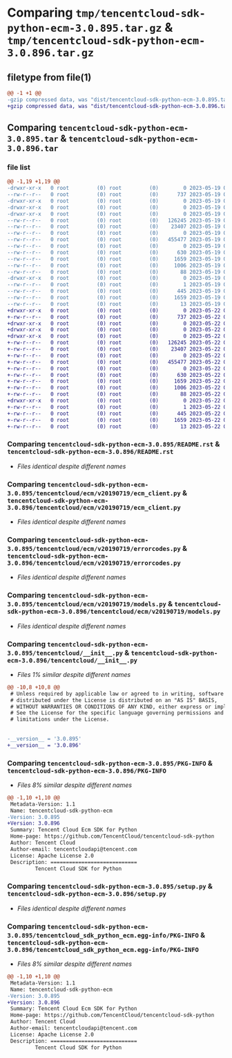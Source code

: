 # Comparing `tmp/tencentcloud-sdk-python-ecm-3.0.895.tar.gz` & `tmp/tencentcloud-sdk-python-ecm-3.0.896.tar.gz`

## filetype from file(1)

```diff
@@ -1 +1 @@
-gzip compressed data, was "dist/tencentcloud-sdk-python-ecm-3.0.895.tar", last modified: Fri May 19 02:50:13 2023, max compression
+gzip compressed data, was "dist/tencentcloud-sdk-python-ecm-3.0.896.tar", last modified: Mon May 22 00:22:24 2023, max compression
```

## Comparing `tencentcloud-sdk-python-ecm-3.0.895.tar` & `tencentcloud-sdk-python-ecm-3.0.896.tar`

### file list

```diff
@@ -1,19 +1,19 @@
-drwxr-xr-x   0 root         (0) root         (0)        0 2023-05-19 02:50:13.000000 tencentcloud-sdk-python-ecm-3.0.895/
--rw-r--r--   0 root         (0) root         (0)      737 2023-05-19 02:50:13.000000 tencentcloud-sdk-python-ecm-3.0.895/README.rst
-drwxr-xr-x   0 root         (0) root         (0)        0 2023-05-19 02:50:13.000000 tencentcloud-sdk-python-ecm-3.0.895/tencentcloud/
-drwxr-xr-x   0 root         (0) root         (0)        0 2023-05-19 02:50:13.000000 tencentcloud-sdk-python-ecm-3.0.895/tencentcloud/ecm/
-drwxr-xr-x   0 root         (0) root         (0)        0 2023-05-19 02:50:13.000000 tencentcloud-sdk-python-ecm-3.0.895/tencentcloud/ecm/v20190719/
--rw-r--r--   0 root         (0) root         (0)   126245 2023-05-19 02:50:13.000000 tencentcloud-sdk-python-ecm-3.0.895/tencentcloud/ecm/v20190719/ecm_client.py
--rw-r--r--   0 root         (0) root         (0)    23407 2023-05-19 02:50:13.000000 tencentcloud-sdk-python-ecm-3.0.895/tencentcloud/ecm/v20190719/errorcodes.py
--rw-r--r--   0 root         (0) root         (0)        0 2023-05-19 02:50:13.000000 tencentcloud-sdk-python-ecm-3.0.895/tencentcloud/ecm/v20190719/__init__.py
--rw-r--r--   0 root         (0) root         (0)   455477 2023-05-19 02:50:13.000000 tencentcloud-sdk-python-ecm-3.0.895/tencentcloud/ecm/v20190719/models.py
--rw-r--r--   0 root         (0) root         (0)        0 2023-05-19 02:50:13.000000 tencentcloud-sdk-python-ecm-3.0.895/tencentcloud/ecm/__init__.py
--rw-r--r--   0 root         (0) root         (0)      630 2023-05-19 02:50:13.000000 tencentcloud-sdk-python-ecm-3.0.895/tencentcloud/__init__.py
--rw-r--r--   0 root         (0) root         (0)     1659 2023-05-19 02:50:13.000000 tencentcloud-sdk-python-ecm-3.0.895/PKG-INFO
--rw-r--r--   0 root         (0) root         (0)     1006 2023-05-19 02:50:13.000000 tencentcloud-sdk-python-ecm-3.0.895/setup.py
--rw-r--r--   0 root         (0) root         (0)       88 2023-05-19 02:50:13.000000 tencentcloud-sdk-python-ecm-3.0.895/setup.cfg
-drwxr-xr-x   0 root         (0) root         (0)        0 2023-05-19 02:50:13.000000 tencentcloud-sdk-python-ecm-3.0.895/tencentcloud_sdk_python_ecm.egg-info/
--rw-r--r--   0 root         (0) root         (0)        1 2023-05-19 02:50:13.000000 tencentcloud-sdk-python-ecm-3.0.895/tencentcloud_sdk_python_ecm.egg-info/dependency_links.txt
--rw-r--r--   0 root         (0) root         (0)      445 2023-05-19 02:50:13.000000 tencentcloud-sdk-python-ecm-3.0.895/tencentcloud_sdk_python_ecm.egg-info/SOURCES.txt
--rw-r--r--   0 root         (0) root         (0)     1659 2023-05-19 02:50:13.000000 tencentcloud-sdk-python-ecm-3.0.895/tencentcloud_sdk_python_ecm.egg-info/PKG-INFO
--rw-r--r--   0 root         (0) root         (0)       13 2023-05-19 02:50:13.000000 tencentcloud-sdk-python-ecm-3.0.895/tencentcloud_sdk_python_ecm.egg-info/top_level.txt
+drwxr-xr-x   0 root         (0) root         (0)        0 2023-05-22 00:22:24.000000 tencentcloud-sdk-python-ecm-3.0.896/
+-rw-r--r--   0 root         (0) root         (0)      737 2023-05-22 00:22:24.000000 tencentcloud-sdk-python-ecm-3.0.896/README.rst
+drwxr-xr-x   0 root         (0) root         (0)        0 2023-05-22 00:22:24.000000 tencentcloud-sdk-python-ecm-3.0.896/tencentcloud/
+drwxr-xr-x   0 root         (0) root         (0)        0 2023-05-22 00:22:24.000000 tencentcloud-sdk-python-ecm-3.0.896/tencentcloud/ecm/
+drwxr-xr-x   0 root         (0) root         (0)        0 2023-05-22 00:22:24.000000 tencentcloud-sdk-python-ecm-3.0.896/tencentcloud/ecm/v20190719/
+-rw-r--r--   0 root         (0) root         (0)   126245 2023-05-22 00:22:24.000000 tencentcloud-sdk-python-ecm-3.0.896/tencentcloud/ecm/v20190719/ecm_client.py
+-rw-r--r--   0 root         (0) root         (0)    23407 2023-05-22 00:22:24.000000 tencentcloud-sdk-python-ecm-3.0.896/tencentcloud/ecm/v20190719/errorcodes.py
+-rw-r--r--   0 root         (0) root         (0)        0 2023-05-22 00:22:24.000000 tencentcloud-sdk-python-ecm-3.0.896/tencentcloud/ecm/v20190719/__init__.py
+-rw-r--r--   0 root         (0) root         (0)   455477 2023-05-22 00:22:24.000000 tencentcloud-sdk-python-ecm-3.0.896/tencentcloud/ecm/v20190719/models.py
+-rw-r--r--   0 root         (0) root         (0)        0 2023-05-22 00:22:24.000000 tencentcloud-sdk-python-ecm-3.0.896/tencentcloud/ecm/__init__.py
+-rw-r--r--   0 root         (0) root         (0)      630 2023-05-22 00:22:24.000000 tencentcloud-sdk-python-ecm-3.0.896/tencentcloud/__init__.py
+-rw-r--r--   0 root         (0) root         (0)     1659 2023-05-22 00:22:24.000000 tencentcloud-sdk-python-ecm-3.0.896/PKG-INFO
+-rw-r--r--   0 root         (0) root         (0)     1006 2023-05-22 00:22:24.000000 tencentcloud-sdk-python-ecm-3.0.896/setup.py
+-rw-r--r--   0 root         (0) root         (0)       88 2023-05-22 00:22:24.000000 tencentcloud-sdk-python-ecm-3.0.896/setup.cfg
+drwxr-xr-x   0 root         (0) root         (0)        0 2023-05-22 00:22:24.000000 tencentcloud-sdk-python-ecm-3.0.896/tencentcloud_sdk_python_ecm.egg-info/
+-rw-r--r--   0 root         (0) root         (0)        1 2023-05-22 00:22:24.000000 tencentcloud-sdk-python-ecm-3.0.896/tencentcloud_sdk_python_ecm.egg-info/dependency_links.txt
+-rw-r--r--   0 root         (0) root         (0)      445 2023-05-22 00:22:24.000000 tencentcloud-sdk-python-ecm-3.0.896/tencentcloud_sdk_python_ecm.egg-info/SOURCES.txt
+-rw-r--r--   0 root         (0) root         (0)     1659 2023-05-22 00:22:24.000000 tencentcloud-sdk-python-ecm-3.0.896/tencentcloud_sdk_python_ecm.egg-info/PKG-INFO
+-rw-r--r--   0 root         (0) root         (0)       13 2023-05-22 00:22:24.000000 tencentcloud-sdk-python-ecm-3.0.896/tencentcloud_sdk_python_ecm.egg-info/top_level.txt
```

### Comparing `tencentcloud-sdk-python-ecm-3.0.895/README.rst` & `tencentcloud-sdk-python-ecm-3.0.896/README.rst`

 * *Files identical despite different names*

### Comparing `tencentcloud-sdk-python-ecm-3.0.895/tencentcloud/ecm/v20190719/ecm_client.py` & `tencentcloud-sdk-python-ecm-3.0.896/tencentcloud/ecm/v20190719/ecm_client.py`

 * *Files identical despite different names*

### Comparing `tencentcloud-sdk-python-ecm-3.0.895/tencentcloud/ecm/v20190719/errorcodes.py` & `tencentcloud-sdk-python-ecm-3.0.896/tencentcloud/ecm/v20190719/errorcodes.py`

 * *Files identical despite different names*

### Comparing `tencentcloud-sdk-python-ecm-3.0.895/tencentcloud/ecm/v20190719/models.py` & `tencentcloud-sdk-python-ecm-3.0.896/tencentcloud/ecm/v20190719/models.py`

 * *Files identical despite different names*

### Comparing `tencentcloud-sdk-python-ecm-3.0.895/tencentcloud/__init__.py` & `tencentcloud-sdk-python-ecm-3.0.896/tencentcloud/__init__.py`

 * *Files 1% similar despite different names*

```diff
@@ -10,8 +10,8 @@
 # Unless required by applicable law or agreed to in writing, software
 # distributed under the License is distributed on an "AS IS" BASIS,
 # WITHOUT WARRANTIES OR CONDITIONS OF ANY KIND, either express or implied.
 # See the License for the specific language governing permissions and
 # limitations under the License.
 
 
-__version__ = '3.0.895'
+__version__ = '3.0.896'
```

### Comparing `tencentcloud-sdk-python-ecm-3.0.895/PKG-INFO` & `tencentcloud-sdk-python-ecm-3.0.896/PKG-INFO`

 * *Files 8% similar despite different names*

```diff
@@ -1,10 +1,10 @@
 Metadata-Version: 1.1
 Name: tencentcloud-sdk-python-ecm
-Version: 3.0.895
+Version: 3.0.896
 Summary: Tencent Cloud Ecm SDK for Python
 Home-page: https://github.com/TencentCloud/tencentcloud-sdk-python
 Author: Tencent Cloud
 Author-email: tencentcloudapi@tencent.com
 License: Apache License 2.0
 Description: ============================
         Tencent Cloud SDK for Python
```

### Comparing `tencentcloud-sdk-python-ecm-3.0.895/setup.py` & `tencentcloud-sdk-python-ecm-3.0.896/setup.py`

 * *Files identical despite different names*

### Comparing `tencentcloud-sdk-python-ecm-3.0.895/tencentcloud_sdk_python_ecm.egg-info/PKG-INFO` & `tencentcloud-sdk-python-ecm-3.0.896/tencentcloud_sdk_python_ecm.egg-info/PKG-INFO`

 * *Files 8% similar despite different names*

```diff
@@ -1,10 +1,10 @@
 Metadata-Version: 1.1
 Name: tencentcloud-sdk-python-ecm
-Version: 3.0.895
+Version: 3.0.896
 Summary: Tencent Cloud Ecm SDK for Python
 Home-page: https://github.com/TencentCloud/tencentcloud-sdk-python
 Author: Tencent Cloud
 Author-email: tencentcloudapi@tencent.com
 License: Apache License 2.0
 Description: ============================
         Tencent Cloud SDK for Python
```


